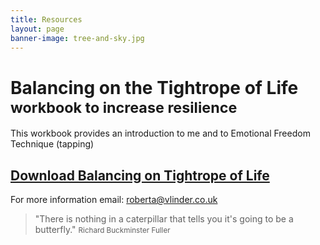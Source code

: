```yaml
---
title: Resources
layout: page
banner-image: tree-and-sky.jpg
---
```


# Balancing on the Tightrope of Life <small>workbook to increase resilience</small>

This workbook provides an introduction to me and to Emotional Freedom Technique (tapping)

## [Download Balancing on Tightrope of Life]

For more information email: [roberta@vlinder.co.uk](mailto:info@vlinder.co.uk)

[download balancing on tightrope of life]: /downloads/balancing_life.pdf

> "There is nothing in a caterpillar that tells you it's going to be a butterfly."
> <small>Richard Buckminster Fuller</small>
